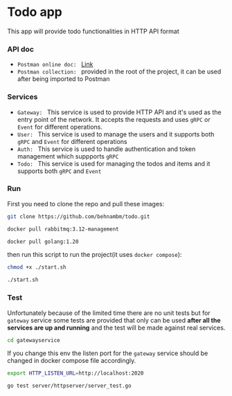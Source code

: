 # Todo app

This app will provide todo functionalities in HTTP API format


### API doc

- `Postman online doc: ` [Link](https://documenter.getpostman.com/view/7250373/2s946pYoJy)
- `Postman collection: ` provided in the root of the project, it can be used after being imported to Postman


### Services 

- `Gateway: ` This service is used to provide HTTP API and it's used as the entry point of the network. 
It accepts the requests and uses `gRPC` or `Event` for different operations.
- `User: ` This service is used to manage the users and it supports both `gRPC` and `Event` for different operations
- `Auth: ` This service is used to handle authentication and token management which suppports `gRPC` 
- `Todo: ` This service is used for managing the todos and items and it supports both `gRPC` and `Event` 


### Run 

First you need to clone the repo and pull these images:

```bash
git clone https://github.com/behnambm/todo.git
```
```bash
docker pull rabbitmq:3.12-management
```
```bash
docker pull golang:1.20
```

then run this script to run the project(it uses `docker compose`):

```bash
chmod +x ./start.sh
```
```bash
./start.sh
```



### Test

Unfortunately because of the limited time there are no unit tests but for `gateway` service some tests are provided that
only can be used **after all the services are up and running** and the test will be made against real services.

```bash
cd gatewayservice
```

If you change this env the listen port for the `gateway` service should be changed in docker compose file accordingly.
```bash
export HTTP_LISTEN_URL=http://localhost:2020
```

```bash
go test server/httpserver/server_test.go
```



